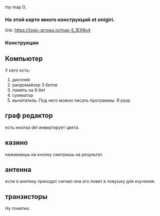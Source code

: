 my map 0;
### На этой карте много конструкций ot onigiri.
link: https://logic-arrows.io/map-5_1EXRo4

### Конструкции

## Компьютер
У него есть:
1. дисплей
2. рандомайзер 3 битов
3. память на 8 бит
4. сумматор
5. вычитатель.
Под него можно писать программы.
Я разр

## граф редактор
есть кнопка del инвертирует цвета.

## казино
нажимаешь на кнопку смотришь на результат.

## антенна
если в аннтену приходит сигнал она его ловит в ловушку для изучения.

## транзисторы 
Ну понятно.




